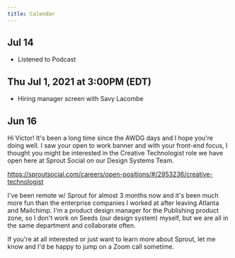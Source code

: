 ```yaml
---
title: Calendar
---
```


## Jul 14

- Listened to Podcast

## Thu Jul 1, 2021 at 3:00PM (EDT)

- Hiring manager screen with Savy Lacombe

## Jun 16

Hi Victor! It's been a long time since the AWDG days and I hope you're doing well. I saw your open to work banner and with your front-end focus, I thought you might be interested in the Creative Technologist role we have open here at Sprout Social on our Design Systems Team.

https://sproutsocial.com/careers/open-positions/#/2953236/creative-technologist

I've been remote w/ Sprout for almost 3 months now and it's been much more fun than the enterprise companies I worked at after leaving Atlanta and Mailchimp. I'm a product design manager for the Publishing product zone, so I don't work on Seeds (our design system) myself, but we are all in the same department and collaborate often.

If you're at all interested or just want to learn more about Sprout, let me know and I'd be happy to jump on a Zoom call sometime.

